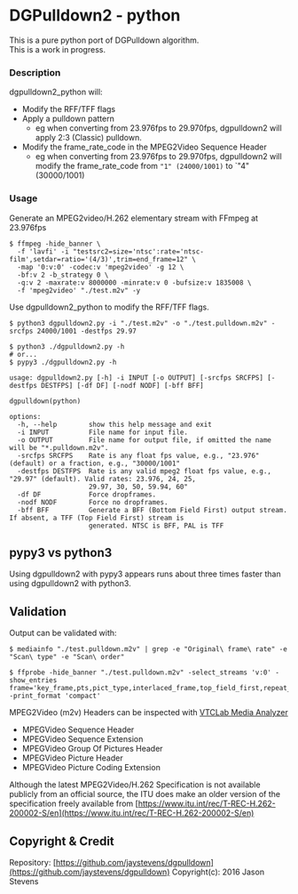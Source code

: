 # DGPulldown2 - python

This is a pure python port of DGPulldown algorithm.  
This is a work in progress.

### Description

dgpulldown2_python will:
- Modify the RFF/TFF flags
- Apply a pulldown pattern
  - eg when converting from 23.976fps to 29.970fps, dgpulldown2 will apply 2:3 (Classic) pulldown.
- Modify the frame_rate_code in the MPEG2Video Sequence Header
  - eg when converting from 23.976fps to 29.970fps, dgpulldown2 will modify the frame_rate_code from `"1" (24000/1001)` to `"4" (30000/1001)


### Usage

Generate an MPEG2video/H.262 elementary stream with FFmpeg at 23.976fps

```shell
$ ffmpeg -hide_banner \
  -f 'lavfi' -i "testsrc2=size='ntsc':rate='ntsc-film',setdar=ratio='(4/3)',trim=end_frame=12" \
  -map '0:v:0' -codec:v 'mpeg2video' -g 12 \
  -bf:v 2 -b_strategy 0 \
  -q:v 2 -maxrate:v 8000000 -minrate:v 0 -bufsize:v 1835008 \
  -f 'mpeg2video' "./test.m2v" -y
```
Use dgpulldown2_python to modify the RFF/TFF flags.

```shell
$ python3 dgpulldown2.py -i "./test.m2v" -o "./test.pulldown.m2v" -srcfps 24000/1001 -destfps 29.97
```


```text
$ python3 ./dgpulldown2.py -h
# or...
$ pypy3 ./dgpulldown2.py -h

usage: dgpulldown2.py [-h] -i INPUT [-o OUTPUT] [-srcfps SRCFPS] [-destfps DESTFPS] [-df DF] [-nodf NODF] [-bff BFF]

dgpulldown(python)

options:
  -h, --help        show this help message and exit
  -i INPUT          File name for input file.
  -o OUTPUT         File name for output file, if omitted the name will be "*.pulldown.m2v".
  -srcfps SRCFPS    Rate is any float fps value, e.g., "23.976" (default) or a fraction, e.g., "30000/1001"
  -destfps DESTFPS  Rate is any valid mpeg2 float fps value, e.g., "29.97" (default). Valid rates: 23.976, 24, 25,
                    29.97, 30, 50, 59.94, 60"
  -df DF            Force dropframes.
  -nodf NODF        Force no dropframes.
  -bff BFF          Generate a BFF (Bottom Field First) output stream. If absent, a TFF (Top Field First) stream is
                    generated. NTSC is BFF, PAL is TFF
```

## pypy3 vs python3

Using dgpulldown2 with pypy3 appears runs about three times faster than using dgpulldown2 with python3.

## Validation

Output can be validated with:

```shell
$ mediainfo "./test.pulldown.m2v" | grep -e "Original\ frame\ rate" -e "Scan\ type" -e "Scan\ order"
```

```shell
$ ffprobe -hide_banner "./test.pulldown.m2v" -select_streams 'v:0' -show_entries frame='key_frame,pts,pict_type,interlaced_frame,top_field_first,repeat_pict' -print_format 'compact'
```

MPEG2Video (m2v) Headers can be inspected with [VTCLab Media Analyzer](https://media-analyzer.pro/app)
- MPEGVideo Sequence Header
- MPEGVideo Sequence Extension
- MPEGVideo Group Of Pictures Header
- MPEGVideo Picture Header
- MPEGVideo Picture Coding Extension

Although the latest MPEG2Video/H.262 Specification is not available publicly from an official source, the ITU does make an older version of the specification freely available from [https://www.itu.int/rec/T-REC-H.262-200002-S/en](https://www.itu.int/rec/T-REC-H.262-200002-S/en)


## Copyright & Credit

Repository: [https://github.com/jaystevens/dgpulldown](https://github.com/jaystevens/dgpulldown)
Copyright(c): 2016 Jason Stevens
